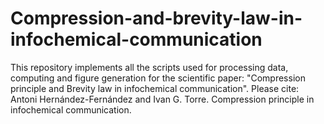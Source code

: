 # Compression-and-brevity-law-in-infochemical-communication
This repository implements all the scripts used for processing data, computing and figure generation for the scientific paper: "Compression principle and Brevity law in infochemical communication". Please cite: Antoni Hernández-Fernández and Ivan G. Torre. Compression principle in infochemical communication.

